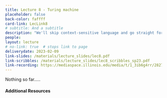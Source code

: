 ```yaml
---
title: Lecture 8 - Turing machine
placeholder: false
back-color: faffff
card-link: LecLink8
# subtitle: And a subtitle
description: "We'll skip context-sensitive language and go straight for Turing recognizable languages and the most important machine in modern computing: the Turing machine"
people:
layout: lecture
# no-link: true  # stops link to page 
deliverydate: 2023-02-09
link-slides: /materials/lecture_slides/lec8.pdf
link-scribbles: /materials/lecture_slides/lec8_scribbles_sp23.pdf
link-recording: https://mediaspace.illinois.edu/media/t/1_3ib6g4rr/282723252
---
```


Nothing so far.....

<h4>Additional Resources</h4>








